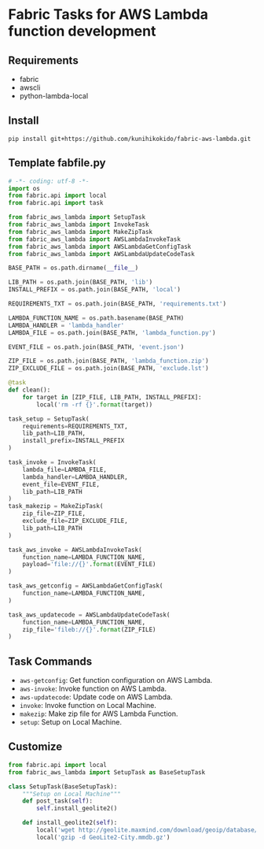 # Fabric Tasks for AWS Lambda function development

## Requirements

* fabric
* awscli
* python-lambda-local

## Install

```shell
pip install git+https://github.com/kunihikokido/fabric-aws-lambda.git
```

## Template fabfile.py

```python
# -*- coding: utf-8 -*-
import os
from fabric.api import local
from fabric.api import task

from fabric_aws_lambda import SetupTask
from fabric_aws_lambda import InvokeTask
from fabric_aws_lambda import MakeZipTask
from fabric_aws_lambda import AWSLambdaInvokeTask
from fabric_aws_lambda import AWSLambdaGetConfigTask
from fabric_aws_lambda import AWSLambdaUpdateCodeTask

BASE_PATH = os.path.dirname(__file__)

LIB_PATH = os.path.join(BASE_PATH, 'lib')
INSTALL_PREFIX = os.path.join(BASE_PATH, 'local')

REQUIREMENTS_TXT = os.path.join(BASE_PATH, 'requirements.txt')

LAMBDA_FUNCTION_NAME = os.path.basename(BASE_PATH)
LAMBDA_HANDLER = 'lambda_handler'
LAMBDA_FILE = os.path.join(BASE_PATH, 'lambda_function.py')

EVENT_FILE = os.path.join(BASE_PATH, 'event.json')

ZIP_FILE = os.path.join(BASE_PATH, 'lambda_function.zip')
ZIP_EXCLUDE_FILE = os.path.join(BASE_PATH, 'exclude.lst')

@task
def clean():
    for target in [ZIP_FILE, LIB_PATH, INSTALL_PREFIX]:
        local('rm -rf {}'.format(target))

task_setup = SetupTask(
    requirements=REQUIREMENTS_TXT,
    lib_path=LIB_PATH,
    install_prefix=INSTALL_PREFIX
)

task_invoke = InvokeTask(
    lambda_file=LAMBDA_FILE,
    lambda_handler=LAMBDA_HANDLER,
    event_file=EVENT_FILE,
    lib_path=LIB_PATH
)
task_makezip = MakeZipTask(
    zip_file=ZIP_FILE,
    exclude_file=ZIP_EXCLUDE_FILE,
    lib_path=LIB_PATH
)

task_aws_invoke = AWSLambdaInvokeTask(
    function_name=LAMBDA_FUNCTION_NAME,
    payload='file://{}'.format(EVENT_FILE)
)

task_aws_getconfig = AWSLambdaGetConfigTask(
    function_name=LAMBDA_FUNCTION_NAME,
)

task_aws_updatecode = AWSLambdaUpdateCodeTask(
    function_name=LAMBDA_FUNCTION_NAME,
    zip_file='fileb://{}'.format(ZIP_FILE)
)
```


## Task Commands
* ``aws-getconfig``: Get function configuration on AWS Lambda.
* ``aws-invoke``: Invoke function on AWS Lambda.
* ``aws-updatecode``: Update code on AWS Lambda.
* ``invoke``: Invoke function on Local Machine.
* ``makezip``: Make zip file for AWS Lambda Function.
* ``setup``: Setup on Local Machine.

## Customize

```python
from fabric.api import local
from fabric_aws_lambda import SetupTask as BaseSetupTask

class SetupTask(BaseSetupTask):
    """Setup on Local Machine"""
    def post_task(self):
        self.install_geolite2()

    def install_geolite2(self):
        local('wget http://geolite.maxmind.com/download/geoip/database/GeoLite2-City.mmdb.gz')
        local('gzip -d GeoLite2-City.mmdb.gz')

```
